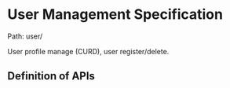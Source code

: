 # User Management Specification
Path: user/

User profile manage (CURD), user register/delete.

## Definition of APIs
